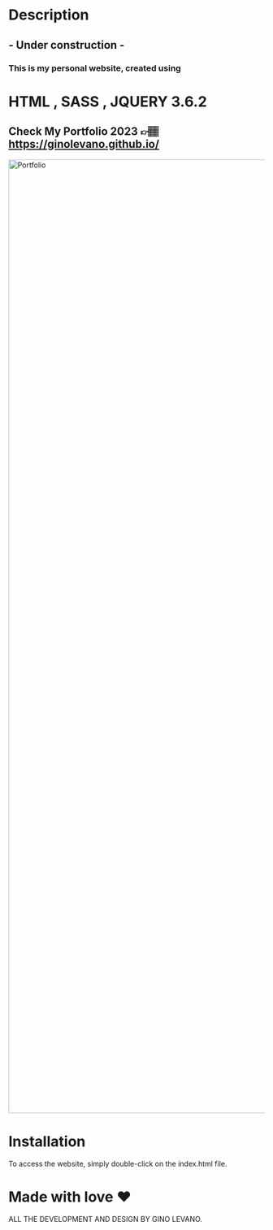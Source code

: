 # Description
## - Under construction -
### This is my personal website, created using

# HTML , SASS , JQUERY 3.6.2 


## Check My Portfolio 2023 👉🏽  https://ginolevano.github.io/
<img width="1878" alt="Portfolio" src="https://user-images.githubusercontent.com/95493476/208790864-90df9361-8c16-4b7f-8820-7369b1d38dbb.png">

# Installation

To access the website, simply double-click on the index.html file.



# Made with love ❤️
ALL THE DEVELOPMENT AND DESIGN BY GINO LEVANO.
